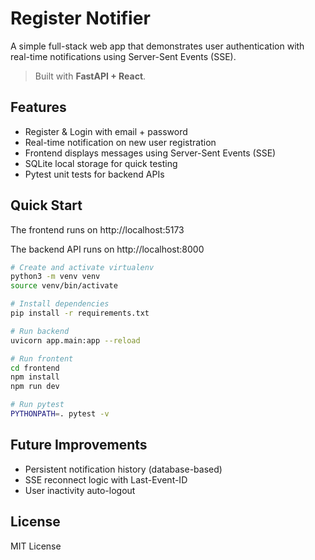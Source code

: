 # Register Notifier

A simple full-stack web app that demonstrates user authentication with real-time notifications using Server-Sent Events (SSE).

> Built with **FastAPI + React**.

## Features

- Register & Login with email + password
- Real-time notification on new user registration
- Frontend displays messages using Server-Sent Events (SSE)
- SQLite local storage for quick testing
- Pytest unit tests for backend APIs

## Quick Start

The frontend runs on http://localhost:5173

The backend API runs on http://localhost:8000

```bash
# Create and activate virtualenv
python3 -m venv venv
source venv/bin/activate

# Install dependencies
pip install -r requirements.txt

# Run backend
uvicorn app.main:app --reload

# Run frontent
cd frontend
npm install
npm run dev

# Run pytest 
PYTHONPATH=. pytest -v
```

## Future Improvements
* Persistent notification history (database-based)
* SSE reconnect logic with Last-Event-ID
* User inactivity auto-logout

## License
MIT License